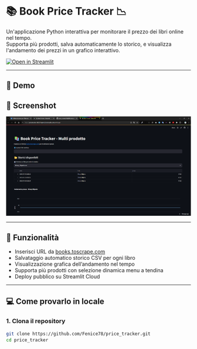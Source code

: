 # 📚 Book Price Tracker 📉

Un'applicazione Python interattiva per monitorare il prezzo dei libri online nel tempo.  
Supporta più prodotti, salva automaticamente lo storico, e visualizza l'andamento dei prezzi in un grafico interattivo.

[![Open in Streamlit](https://static.streamlit.io/badges/streamlit_badge_black_white.svg)](https://pricetracker-db2s7mqmmj5aisxlavy8su.streamlit.app/)

---

## 📸 Demo

## 📸 Screenshot

![Screenshot dell'app](Screenapp.png)


---

## 🚀 Funzionalità

- Inserisci URL da [books.toscrape.com](https://books.toscrape.com)
- Salvataggio automatico storico CSV per ogni libro
- Visualizzazione grafica dell’andamento nel tempo
- Supporta più prodotti con selezione dinamica menu a tendina
- Deploy pubblico su Streamlit Cloud

---

## 💻 Come provarlo in locale

### 1. Clona il repository

```bash
git clone https://github.com/Fenice78/price_tracker.git
cd price_tracker
